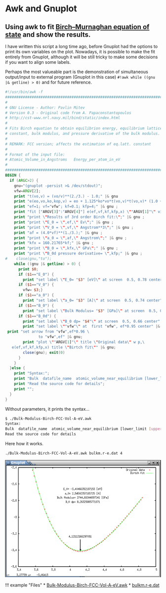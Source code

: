 # Awk and Gnuplot

## Using awk to fit [Birch–Murnaghan equation of state](https://en.wikipedia.org/wiki/Birch%E2%80%93Murnaghan_equation_of_state) and show the results.

I have written this script a long time ago, before Gnuplot had the options to print its own variables on the plot. Nowadays, it is possible to make the fit entirely from Gnuplot, although it will be still tricky to make some decisions if you want to align some labels.

Perhaps the most valueable part is the demonstration of simultaneous output/input to external program (Gnuplot in this case) `#!awk while ((gnu |& getline) > 0)` and for future reference.

``` awk
#!/usr/bin/awk -f
#############################################################################
#                                                                           #
# GNU License - Author: Pavlin Mitev                                        #
# Version 0.3 - Original code from A. Papaconstantopoulos                   #
# http://cst-www.nrl.navy.mil/bind/static/index.html                        #
#                                                                           #
# Fits Birch equation to obtain equilibrion energy, equilibrium lattice     #
# constant, bulk modulus, and pressure derivative of the bulk modulus.      #
#                                                                           #
# REMARK: FCC version; affects the estimation of eq.latt. constant          #
#                                                                           #
# Format of the input file:                                                 #
# Atomic_Volume_in_Angstroms   Energy_per_atom_in_eV                        #
#                                                                           #
#############################################################################
BEGIN {
  if (ARGC>2) {
    gnu="(gnuplot -persist >& /dev/stdout)";
    vfw=ARGV[2];
    print "t(vo,v) = (vo/v)**(2./3.) - 1.0;" |& gnu
    print "e(eo,vo,ko,kop,v) = eo + 1.125*ko*vo*t(vo,v)*t(vo,v)* (1.0 + 0.5*(kop-4.0)*t(vo,v));" |& gnu ;
    print "ef=1; vf="vfw"; kf=0.1; kfp=4;" |& gnu ;
    print "fit ["ARGV[3]":"ARGV[4]"] e(ef,vf,kf,kfp,x) \""ARGV[1]"\" via ef,vf,kf,kfp;" |& gnu;
    print "print \"Results of 3rd order Birch fit:\";" |& gnu ;
    print "print \"E_0 = \",ef,\" Ev\";" |& gnu ;
    print "print \"V_0 = \",vf,\" Angstrom**3\";" |& gnu ;
    print "af = (4.0*vf)**(1./3.);" |& gnu ;
    print "print \"a_0 = \",af,\" Angstrom\";" |& gnu ;
    print "kfx = 160.21765*kf;" |& gnu ;
    print "print \"B_0 = \",kfx,\" GPa\";" |& gnu ;
    print "print \"B_0d pressure derivative= \",kfp;" |& gnu ;
#    close(gnu,"to");
    while ((gnu |& getline) > 0) {
      print $0;
      if ($1=="E_0") {
        print "set label \"E_0= "$3" [eV]\" at screen  0.5, 0.78 center" |& gnu;}
      if ($1=="V_0") {
        vfw= $3;}
      if ($1=="a_0") {
        print "set label \"a_0= "$3" [A]\" at screen  0.5, 0.74 center" |& gnu;}
      if ($1=="B_0") {
        print "set label \"Bulk Modulus= "$3" [GPa]\" at screen  0.5, 0.70 center" |& gnu;}
      if ($1=="B_0d") {
        print "set label \"B_0 dp= "$4"\" at screen  0.5, 0.66 center" |& gnu;
        print "set label \""vfw"\" at  first "vfw", ef*0.95 center" |& gnu;
 print "set arrow from "vfw",ef*0.96 \
               to "vfw",ef" |& gnu;
        print "plot \""ARGV[1]"\" title \"Original data\" w p,\
   e(ef,vf,kf,kfp,x) title \"Birtch fit\"" |& gnu;
        close(gnu); exit(0)
      }
    }
  }else {
    print "Syntax:";
    print "Bulk  datafile_name  atomic_volume_near_equilibrium [lower_limit [upper_limit]]"
    print "Read the source code for details";
    print "";
  }
}
```

Without parameters, it prints the syntax...
``` bash
$ ./Bulk-Modulus-Birch-FCC-Vol-A-eV.awk
Syntax:
Bulk  datafile_name  atomic_volume_near_equilibrium [lower_limit [upper_limit]]
Read the source code for details
```

Here how it works.
``` bash
./Bulk-Modulus-Birch-FCC-Vol-A-eV.awk bulkm.r-e.dat 4
```
![Birch](../images/Birch.png)

!!! example "Files"
    * [Bulk-Modulus-Birch-FCC-Vol-A-eV.awk](../data/Bulk-Modulus-Birch-FCC-Vol-A-eV.awk)
    * [bulkm.r-e.dat](../data/bulkm.r-e.dat)




